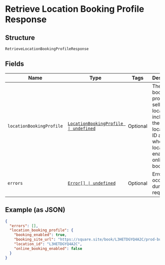 
# Retrieve Location Booking Profile Response

## Structure

`RetrieveLocationBookingProfileResponse`

## Fields

| Name | Type | Tags | Description |
|  --- | --- | --- | --- |
| `locationBookingProfile` | [`LocationBookingProfile \| undefined`](../../doc/models/location-booking-profile.md) | Optional | The booking profile of a seller's location, including the location's ID and whether the location is enabled for online booking. |
| `errors` | [`Error[] \| undefined`](../../doc/models/error.md) | Optional | Errors that occurred during the request. |

## Example (as JSON)

```json
{
  "errors": [],
  "location_booking_profile": {
    "booking_enabled": true,
    "booking_site_url": "https://square.site/book/L3HETDGYQ4A2C/prod-business",
    "location_id": "L3HETDGYQ4A2C",
    "online_booking_enabled": false
  }
}
```

